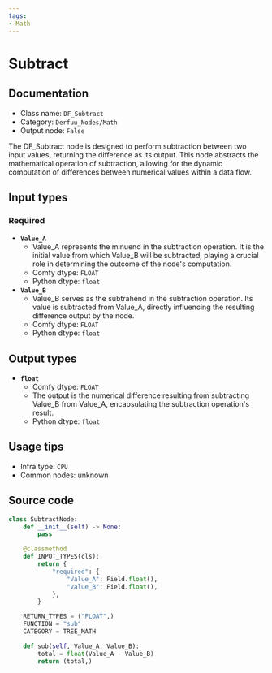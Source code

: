 ```yaml
---
tags:
- Math
---
```


# Subtract
## Documentation
- Class name: `DF_Subtract`
- Category: `Derfuu_Nodes/Math`
- Output node: `False`

The DF_Subtract node is designed to perform subtraction between two input values, returning the difference as its output. This node abstracts the mathematical operation of subtraction, allowing for the dynamic computation of differences between numerical values within a data flow.
## Input types
### Required
- **`Value_A`**
    - Value_A represents the minuend in the subtraction operation. It is the initial value from which Value_B will be subtracted, playing a crucial role in determining the outcome of the node's computation.
    - Comfy dtype: `FLOAT`
    - Python dtype: `float`
- **`Value_B`**
    - Value_B serves as the subtrahend in the subtraction operation. Its value is subtracted from Value_A, directly influencing the resulting difference output by the node.
    - Comfy dtype: `FLOAT`
    - Python dtype: `float`
## Output types
- **`float`**
    - Comfy dtype: `FLOAT`
    - The output is the numerical difference resulting from subtracting Value_B from Value_A, encapsulating the subtraction operation's result.
    - Python dtype: `float`
## Usage tips
- Infra type: `CPU`
- Common nodes: unknown


## Source code
```python
class SubtractNode:
    def __init__(self) -> None:
        pass

    @classmethod
    def INPUT_TYPES(cls):
        return {
            "required": {
                "Value_A": Field.float(),
                "Value_B": Field.float(),
            },
        }

    RETURN_TYPES = ("FLOAT",)
    FUNCTION = "sub"
    CATEGORY = TREE_MATH

    def sub(self, Value_A, Value_B):
        total = float(Value_A - Value_B)
        return (total,)

```
